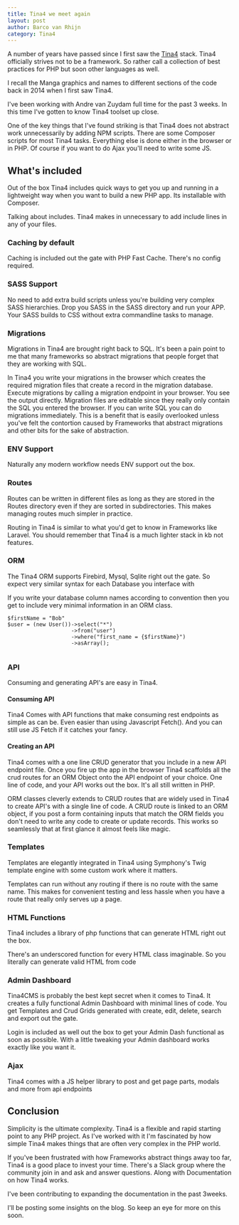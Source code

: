 ```yaml
---
title: Tina4 we meet again
layout: post
author: Barco van Rhijn
category: Tina4
---
```


A number of years have passed since I first saw the [Tina4](https://tina4.com/documentation) stack. Tina4 officially strives not to be a framework. So rather call a collection of best practices for PHP but soon other languages as well. 

I recall the Manga graphics and names to different sections of the code back in 2014 when I first saw Tina4.

I've been working with Andre van Zuydam full time for the past 3 weeks. In this time I've gotten to know Tina4 toolset up close. 

One of the key things that I've found striking is that Tina4 does not abstract work unnecessarily by adding NPM scripts. There are some Composer scripts for most Tina4 tasks. Everything else is done either in the browser or in PHP. 
Of course if you want to do Ajax you'll need to write some JS. 
## What's included
Out of the box Tina4 includes quick ways to get you up and running in a lightweight way when you want to build a new PHP app. Its installable with Composer. 

Talking about includes. Tina4 makes in unnecessary to add include lines in any of your files.  

### Caching by default
Caching is included out the gate with PHP Fast Cache. There's no config required.

### SASS Support
No need to add extra build scripts unless you're building very complex SASS hierarchies. Drop you SASS in the SASS directory and run your APP. Your SASS builds to CSS without extra commandline tasks to manage.

### Migrations
Migrations in Tina4 are brought right back to SQL. It's been a pain point to me that many frameworks so abstract migrations that people forget that they are working with SQL.

In Tina4 you write your migrations in the browser which creates the required migration files that create a record in the migration database. Execute migrations by calling a migration endpoint in your browser. You see the output directly. Migration files are editable since they really only contain the SQL you entered the browser.
If you can write SQL you can do migrations immediately. This is a benefit that is easily overlooked unless you've felt the contortion caused by Frameworks that abstract migrations and other bits for the sake of abstraction. 

### ENV Support
Naturally any modern workflow needs ENV support out the box. 

### Routes
Routes can be written in different files as long as they are stored in the Routes directory even if they are sorted in subdirectories. This makes managing routes much simpler in practice. 

Routing in Tina4 is similar to what you'd get to know in Frameworks like Laravel. You should remember that Tina4 is a much lighter stack in kb not features. 

### ORM
The Tina4 ORM supports Firebird, Mysql, Sqlite right out the gate. So expect very similar syntax for each Database you interface with

If you write your database column names according to convention then you get to include very minimal information in an ORM class.

```
$firstName = "Bob"
$user = (new User())->select("*")
                    ->from("user")
                    ->where("first_name = {$firstName}")
                    ->asArray();
                    
```

### API
Consuming and generating API's are easy in Tina4. 

#### Consuming API
Tina4 Comes with API functions that make consuming rest endpoints as simple as can be. Even easier than using Javascript Fetch(). And you can still use JS Fetch if it catches your fancy.

#### Creating an API
Tina4 comes with a one line CRUD generator that you include in a new API endpoint file. Once you fire up the app in the browser Tina4 scaffolds all the crud routes for an ORM Object onto the API endpoint of your choice. 
One line of code, and your API works out the box. It's all still written in PHP.

ORM classes cleverly extends to CRUD routes that are widely used in Tina4 to create API's with a single line of code.
A CRUD route is linked to an ORM object, if you post a form containing inputs that match the ORM fields you don't need to write any code to create or update records.
This works so seamlessly that at first glance it almost feels like magic.

### Templates
Templates are elegantly integrated in Tina4 using Symphony's Twig template engine with some custom work where it matters. 

Templates can run without any routing if there is no route with the same name. This makes for convenient testing and less hassle when you have a route that really only serves up a page. 

### HTML Functions
Tina4 includes a library of php functions that can generate HTML right out the box. 

There's an underscored function for every HTML class imaginable. So you literally can generate valid HTML from code

### Admin Dashboard
Tina4CMS is probably the best kept secret when it comes to Tina4. It creates a fully functional Admin Dashboard with minimal lines of code. 
You get Templates and Crud Grids generated with create, edit, delete, search and export out the gate.

Login is included as well out the box to get your Admin Dash functional as soon as possible. With a little tweaking your Admin dashboard works exactly like you want it.

### Ajax
Tina4 comes with a JS helper library to post and get page parts, modals and more from api endpoints

## Conclusion
Simplicity is the ultimate complexity. Tina4 is a flexible and rapid starting point to any PHP project. As I've worked with it I'm fascinated by how simple Tina4 makes things that are often very complex in the PHP world. 

If you've been frustrated with how Frameworks abstract things away too far, Tina4 is a good place to invest your time. 
There's a Slack group where the community join in and ask and answer questions. Along with Documentation on how Tina4 works.

I've been contributing to expanding the documentation in the past 3weeks. 

I'll be posting some insights on the blog. So keep an eye for more on this soon.

